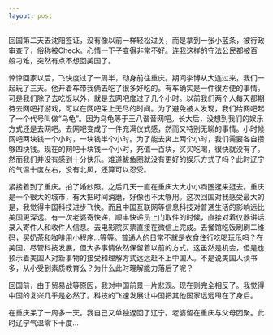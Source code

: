 ```yaml
---
layout: post
---
```


回国第二天去沈阳签证，没有像以前一样轻松过关，而是拿到一张小蓝条，被行政审查了，俗称被Check。心情一下子变得非常不好。连我这样的守法公民都被百般刁难，突然有点不想回美国了。

悻悻回家以后，飞快度过了一周半，动身前往重庆。期间李博从大连过来，我们一起玩了三天。他开着车带我俩去吃了很多好吃的。有车确实是一件很方便的事情。可是我们除了去吃饭以外，就是去网吧度过了几个小时。以前我们两个人每天都期待去网吧打游戏，可以在网吧呆上无尽的时间。为了避免被人发现，我们给网吧起了一个代号叫做“乌龟”。因为乌龟等于王八谐音网吧。长大后，没想到我们的娱乐方式还是去网吧。去网吧变成了一件充满仪式感，然而又特别无聊的事情。小时候网吧两块钱一个小时，一块钱半个小时。为了能去爽上两个小时，我们需要各自攒够四块钱。现在的网吧十块钱一个小时，充值一百块，买买吃喝，很快就没有了。然而我们并没有感到十分快乐。难道鲅鱼圈就没有更好的娱乐方式了吗？此时辽宁的气温十度左右，没有北风，还算可以忍受。

紧接着到了重庆。拍了婚纱照。之后几天一直在重庆大大小小商圈逛来逛去。重庆是一个很大的城市，有大把时间消磨，好像也不太够用。这次回国对我感受最大的是，我觉得中国科技进步飞快。而且中国互联网等信息科技对普通生活的影响远比美国更深远。有一次老婆寄快递，顺丰快递员上门取件的时候，直接对着仪器讲话录入寄件人和收件人信息。去电影院买票直接在微信上完成。去餐馆吃饭刷刷二维码，买奶茶和咖啡用小程序...等等。普通人的日常不就是衣食住行吃喝玩乐吗？在美国，尽管科技发展，但大多事情依然保留着以前的方式。这虽然是机会，但是也预示着美国人对新事物的接受和理解方式远远赶不上中国人。不是说美国人读书多，从小受到素质教育么？为什么此时理解能力落后了呢？

回国前，由于贸易战等原因，我对中国前景一片悲观。现在则完全相反了。我觉得中国的复兴几乎是必然了。科技的飞速发展让中国把其他国家远远甩在了身后。

在重庆呆了一周多一天。我自己又单独返回了辽宁。老婆留在重庆与父母团聚。此时辽宁气温零下十度...